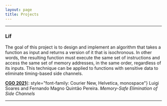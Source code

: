 ```yaml
---
layout: page
title: Projects
---
```


---

### Líf

The goal of this project is to design and implement an algorithm
that takes a function as input and returns a version of it that
is isochronous. In other words, the resulting function must
execute the same set of instructions and access the same set of
memory addresses, in the same order, regardless of its inputs.
This technique can be applied to functions with sensitive data to
eliminate timing-based side channels.

**[CGO 2021](https://conf.researchr.org/home/cgo-2021)**{: style="font-family: Courier New, Helvetica, monospace"}
<a href="/publications/cgo21:lif.pdf" class="icon" target="_blank">
    <span class="fas fa-file-pdf fa-2x"></span>
</a> <a href="https://youtu.be/k_EMQibQxas" class="icon" target="_blank">
    <span class="fab fa-youtube fa-2x"></span>
</a> Luigi Soares and Fernando Magno Quintão Pereira.
_Memory-Safe Elimination of Side Channels_

---
